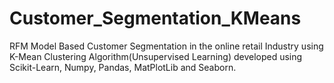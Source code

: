 # Customer_Segmentation_KMeans
RFM Model Based Customer Segmentation in the online retail Industry using K-Mean Clustering Algorithm(Unsupervised Learning) developed using Scikit-Learn, Numpy, Pandas, MatPlotLib and Seaborn.
